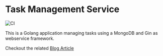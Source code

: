 # Task Management Service
![CI](https://github.com/Andreas-Maier/task-management/workflows/CI/badge.svg)

This is a Golang application managing tasks using a MongoDB and Gin as webservice framework.

Checkout the related [Blog Article](https://blog.codecentric.de/en/2020/04/building-microservices-easily-with-golang-gin-and-mongodb/)
